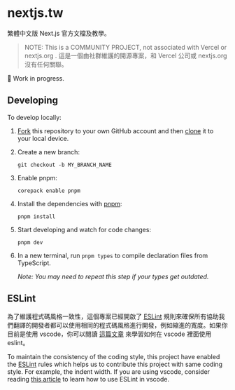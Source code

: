 # nextjs.tw

繁體中文版 Next.js 官方文檔及教學。

> NOTE: This is a COMMUNITY PROJECT, not associated with Vercel or nextjs.org .
> 這是一個由社群維護的開源專案，和 Vercel 公司或 nextjs.org 沒有任何關聯。

👷 Work in progress.

## Developing

To develop locally:

1. [Fork](https://help.github.com/articles/fork-a-repo/) this repository to your
   own GitHub account and then
   [clone](https://help.github.com/articles/cloning-a-repository/) it to your local device.

2. Create a new branch:
   ```
   git checkout -b MY_BRANCH_NAME
   ```
3. Enable pnpm:
   ```
   corepack enable pnpm
   ```
4. Install the dependencies with [pnpm](https://pnpm.io/):
   ```
   pnpm install
   ```
5. Start developing and watch for code changes:
   ```
   pnpm dev
   ```
6. In a new terminal, run `pnpm types` to compile declaration files from
   TypeScript.

   _Note: You may need to repeat this step if your types get outdated._

## ESLint

為了維護程式碼風格一致性，這個專案已經開啟了 [ESLint](https://eslint.org/) 規則來確保所有協助我們翻譯的開發者都可以使用相同的程式碼風格進行開發，例如縮進的寬度。如果你目前是使用 vscode，你可以閱讀 [這篇文章](https://www.robinwieruch.de/vscode-eslint/) 來學習如何在 vscode 裡面使用 eslint。

To maintain the consistency of the coding style, this project have enabled the [ESLint](https://eslint.org/) rules which helps us to contribute this project with same coding style. For example, the indent width. If you are using vscode, consider reading [this article](https://www.robinwieruch.de/vscode-eslint/) to learn how to use ESLint in vscode.
